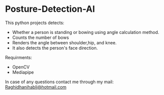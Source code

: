 # Posture-Detection-AI
This python projects detects:
- Whether a person is standing or bowing using angle calculation method.
- Counts the number of bows
- Renders the angle between shoulder,hip, and knee. 
- It also detects the person's face direction.

Requirments:
- OpenCV
- Mediapipe

In case of any questions contact me through my mail:
Raghidhanihabli@hotmail.com
